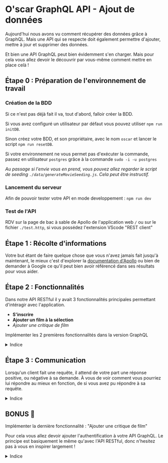 # O'scar GraphQL API - Ajout de données


Aujourd'hui nous avons vu comment récupérer des données grâce à GraphQL. Mais une API qui se respecte doit également permettre d'ajouter, mettre à jour et supprimer des données.

Et bien une API GraphQL peut bien évidemment s'en charger. Mais pour cela vous allez devoir le découvrir par vous-même comment mettre en place celà !

## Étape 0 : Préparation de l'environnement de travail

### Création de la BDD

Si ce n'est pas déjà fait il va, tout d'abord, falloir créer la BDD.

Si vous avez configuré un utilisateur par défaut vous pouvez utiliser `npm run initDB`.

Sinon créez votre BDD, et son propriétaire, avec le nom `oscar` et lancer le script `npm run resetDB`.

Si votre environnement ne vous permet pas d'exécuter la commande, passez en utilisateur `postgres` grâce à la commande `sudo -i -u postgres`

*Au passage si l'envie vous en prend, vous pouvez allez regarder le script de seeding `./data/generateMovieSeeding.js`. Cela peut être instructif.*

### Lancement du serveur

Afin de pouvoir tester votre API en mode developpement : `npm run dev`

### Test de l'API

RDV sur la page de bac à sable de Apollo de l'application web `/` ou sur le fichier `./test.http`, si vous possédez l'extension VScode "REST client"

## Étape 1 : Récolte d'informations

Votre but étant de faire quelque chose que vous n'avez jamais fait jusqu'à maintenant, le mieux c'est d'explorer la [documentation d'Apollo](https://www.apollographql.com/docs/) ou bien de demander à Google ce qu'il peut bien avoir référencé dans ses résultats pour vous aider.

## Étape 2 : Fonctionnalités

Dans notre API RESTful il y avait 3 fonctionnalités principales permettant d'intéragir avec l'application.

- **S'inscrire**
- **Ajouter un film à la sélection**
- *Ajouter une critique de film*

Implémenter les 2 premières fonctionnalités dans la version GraphQL

<details>
<summary>Indice</summary>
GraphQL est une API très organique, le terme utilisé pour modifier des données doit être le terme utiliser en biologie pour décrire un changement cellulaire d'une entité.
</details>

## Étape 3 : Communication

Lorsqu'un client fait une requête, il attend de votre part une réponse positive, ou négative à sa demande. À vous de voir comment vous pourriez lui répondre au mieux en fonction, de si vous avez pu répondre à sa requête.

<details>
<summary>Indice</summary>
Attention, on se trouve dans une API GraphQL, donc la réponse doit être configurable par le client. (On aurai pas déjà vu ça ?)
</details>

## BONUS :cactus:

Implémenter la dernière fonctionnalité : "Ajouter une critique de film"

Pour cela vous allez devoir ajouter l'authentification à votre API GraphQL.
Le principe est basiquement le même qu'avec l'API RESTful, donc n'hesitez pas à vous en inspirer largement !

<details>
<summary>Indice</summary>

### Schéma

1. Ajouter un nouveau type `UserConnected` (Sécurité oblige) qui permettra de retourner le token et la durée de vie d'un utilisateur en plus des données habituelles.
2. Ajouter un nouveau `Query`, dans le schema permettant de se connecter et de retourner le nouveau type UserConnected en cas de succès

### Resolver

1. Créer le "resolver" nécessaire, celui-ci doit vous permettre de créer un JWT (JSON Web Token)
2. Il faudra utiliser ce JWT sur leS fonctionnalités d'ajout (Remarquez le S majuscules), et vérifier que l'utilisateur est bien connecté.

</details>

